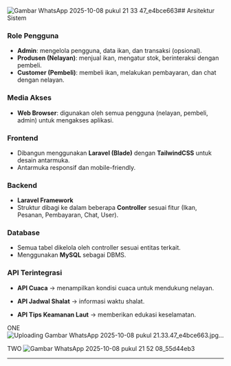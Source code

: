 ![Gambar WhatsApp 2025-10-08 pukul 21 33 47_e4bce663](https://github.com/user-attachments/assets/17b70737-46a9-4f04-b487-75cc0f52e181)## Arsitektur Sistem

### Role Pengguna
- **Admin**: mengelola pengguna, data ikan, dan transaksi (opsional).
- **Produsen (Nelayan)**: menjual ikan, mengatur stok, berinteraksi dengan pembeli.
- **Customer (Pembeli)**: membeli ikan, melakukan pembayaran, dan chat dengan nelayan.

### Media Akses
- **Web Browser**: digunakan oleh semua pengguna (nelayan, pembeli, admin) untuk mengakses aplikasi.

### Frontend
- Dibangun menggunakan **Laravel (Blade)** dengan **TailwindCSS** untuk desain antarmuka.
- Antarmuka responsif dan mobile-friendly.

### Backend
- **Laravel Framework**
- Struktur dibagi ke dalam beberapa **Controller** sesuai fitur (Ikan, Pesanan, Pembayaran, Chat, User).

### Database
- Semua tabel dikelola oleh controller sesuai entitas terkait.
- Menggunakan **MySQL** sebagai DBMS.

### API Terintegrasi
- **API Cuaca** → menampilkan kondisi cuaca untuk mendukung nelayan.

- **API Jadwal Shalat** → informasi waktu shalat.
- **API Tips Keamanan Laut** → memberikan edukasi keselamatan.

ONE
![Uploading Gambar WhatsApp 2025-10-08 pukul 21.33.47_e4bce663.jpg…]()

TWO
![Gambar WhatsApp 2025-10-08 pukul 21 52 08_55d44eb3](https://github.com/user-attachments/assets/a63b4876-e6c0-4ea8-b64c-ab556d23487f)

---
